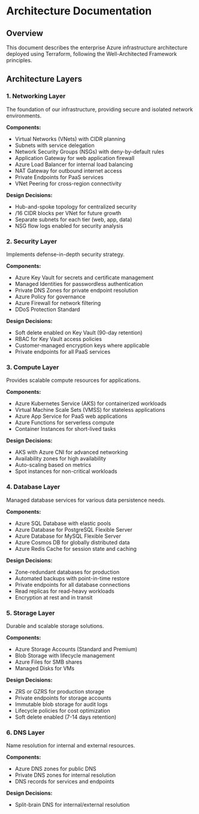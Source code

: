 # Architecture Documentation

## Overview

This document describes the enterprise Azure infrastructure architecture deployed using Terraform, following the Well-Architected Framework principles.

## Architecture Layers

### 1. Networking Layer

The foundation of our infrastructure, providing secure and isolated network environments.

**Components:**
- Virtual Networks (VNets) with CIDR planning
- Subnets with service delegation
- Network Security Groups (NSGs) with deny-by-default rules
- Application Gateway for web application firewall
- Azure Load Balancer for internal load balancing
- NAT Gateway for outbound internet access
- Private Endpoints for PaaS services
- VNet Peering for cross-region connectivity

**Design Decisions:**
- Hub-and-spoke topology for centralized security
- /16 CIDR blocks per VNet for future growth
- Separate subnets for each tier (web, app, data)
- NSG flow logs enabled for security analysis

### 2. Security Layer

Implements defense-in-depth security strategy.

**Components:**
- Azure Key Vault for secrets and certificate management
- Managed Identities for passwordless authentication
- Private DNS Zones for private endpoint resolution
- Azure Policy for governance
- Azure Firewall for network filtering
- DDoS Protection Standard

**Design Decisions:**
- Soft delete enabled on Key Vault (90-day retention)
- RBAC for Key Vault access policies
- Customer-managed encryption keys where applicable
- Private endpoints for all PaaS services

### 3. Compute Layer

Provides scalable compute resources for applications.

**Components:**
- Azure Kubernetes Service (AKS) for containerized workloads
- Virtual Machine Scale Sets (VMSS) for stateless applications
- Azure App Service for PaaS web applications
- Azure Functions for serverless compute
- Container Instances for short-lived tasks

**Design Decisions:**
- AKS with Azure CNI for advanced networking
- Availability zones for high availability
- Auto-scaling based on metrics
- Spot instances for non-critical workloads

### 4. Database Layer

Managed database services for various data persistence needs.

**Components:**
- Azure SQL Database with elastic pools
- Azure Database for PostgreSQL Flexible Server
- Azure Database for MySQL Flexible Server
- Azure Cosmos DB for globally distributed data
- Azure Redis Cache for session state and caching

**Design Decisions:**
- Zone-redundant databases for production
- Automated backups with point-in-time restore
- Private endpoints for all database connections
- Read replicas for read-heavy workloads
- Encryption at rest and in transit

### 5. Storage Layer

Durable and scalable storage solutions.

**Components:**
- Azure Storage Accounts (Standard and Premium)
- Blob Storage with lifecycle management
- Azure Files for SMB shares
- Managed Disks for VMs

**Design Decisions:**
- ZRS or GZRS for production storage
- Private endpoints for storage accounts
- Immutable blob storage for audit logs
- Lifecycle policies for cost optimization
- Soft delete enabled (7-14 days retention)

### 6. DNS Layer

Name resolution for internal and external resources.

**Components:**
- Azure DNS zones for public DNS
- Private DNS zones for internal resolution
- DNS records for services and endpoints

**Design Decisions:**
- Split-brain DNS for internal/external resolution
